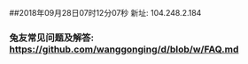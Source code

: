 ##2018年09月28日07时12分07秒 新址: 104.248.2.184
### 兔友常见问题及解答: https://github.com/wanggonging/d/blob/w/FAQ.md
